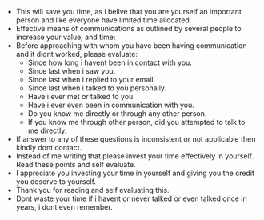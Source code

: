 - This will save you time, as i belive that you are yourself an important person and like everyone have limited time allocated.
- Effective means of communications as outlined by several people to increase your value, and time:
- Before approaching with whom you have been having communication and it didnt worked, please evaluate:
   - Since how long i havent been in contact with you. 
   - Since last when i saw you.
   - Since last when i replied to your email.
   - Since last when i talked to you personally.
   - Have i ever met or talked to you.
   - Have i ever even been in communication with you.
   - Do you know me directly or through any other person.
   - If you know me through other person, did you attempted to talk to me directly.
- If answer to any of these questions is inconsistent or not applicable then kindly dont contact.
- Instead of me writing that please invest your time effectively in yourself. Read these points and self evaluate.
- I appreciate you investing your time in yourself and giving you the credit you deserve to yourself.
- Thank you for reading and self evaluating this.
- Dont waste your time if i havent or never talked or even talked once in years, i dont even remember.
